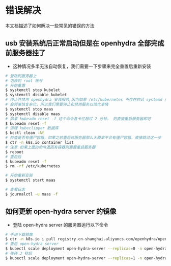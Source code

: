 # 错误解决

本文档描述了如何解决一些常见的错误的方法

## usb 安装系统后正常启动但是在 openhydra 全部完成前服务器挂了

* 这种情况多半无法自动恢复，我们需要一下步骤来完全重置后重新安装

```bash
# 登陆到服务器上
# 切换到 root 账号
# 开始重置
$ systemctl stop kubelet
$ systemctl disable kubelet
# 停止并禁用 openhydra 安装服务,因为如果 /etc/kubernetes 不存在的话 systemd 服务会在服务器重启后自动运行
# 会将事情复杂化，所以我们需要停止和禁用服务以简化事情
$ systemctl stop maas
$ systemctl disable maas
# 如果 kubeadm reset -f 这个命令各卡住超过 2 分钟， 则直接重启服务器即可
$ kubeadm reset -f
# 清理 kubeclipper 数据库 
$ kcctl clean -Af
# 检查是否有僵尸容器，如果之前重启过服务器那么大概率不会有僵尸容器，直接跳过这一步
$ ctr -n k8s.io container list
# 注意 如果上面的命令返回有容器则需要重启服务器
$ reboot
# 重启后
$ kubeadm reset -f
$ rm -rf /etc/kubernetes

# 开始重新安装
$ systemctl start maas

# 查看日志
$ journalctl -u maas -f
```

## 如何更新 open-hydra server 的镜像

* 登陆 open-hydra server 的服务器运行以下命令

```bash
# 手动下载镜像
$ ctr -n k8s.io i pull registry.cn-shanghai.aliyuncs.com/openhydra/open-hydra-server:latest
# 重启 open-hydra server
$ kubectl scale deployment open-hydra-server --replicas=0 -n open-hydra
# 等待 3 秒后
$ kubectl scale deployment open-hydra-server --replicas=1 -n open-hydra
```
